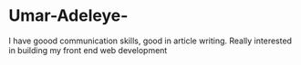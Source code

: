 # Umar-Adeleye-
I have goood communication skills, good in article writing.  Really interested in building my front end web development 
